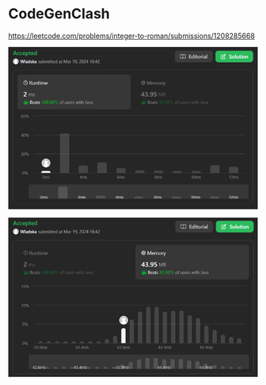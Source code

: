 # CodeGenClash

https://leetcode.com/problems/integer-to-roman/submissions/1208285668

![runtime](./images/leetcodesummary/runtime.png)

![memory](./images/leetcodesummary/memory.png)